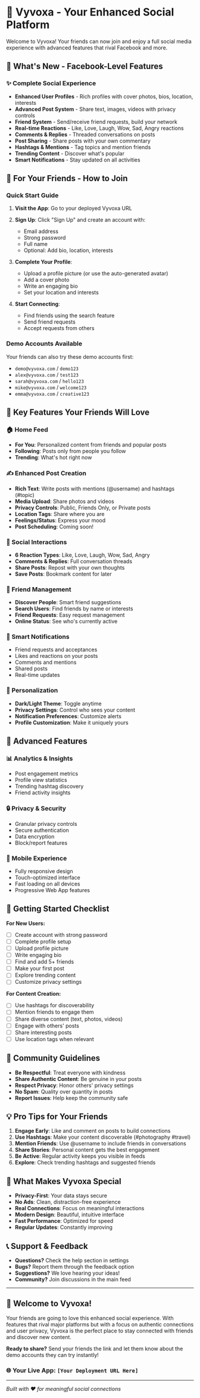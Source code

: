 # 🚀 Vyvoxa - Your Enhanced Social Platform

Welcome to Vyvoxa! Your friends can now join and enjoy a full social media experience with advanced features that rival Facebook and more.

## 🎉 What's New - Facebook-Level Features

### ✨ **Complete Social Experience**
- **Enhanced User Profiles** - Rich profiles with cover photos, bios, location, interests
- **Advanced Post System** - Share text, images, videos with privacy controls
- **Friend System** - Send/receive friend requests, build your network
- **Real-time Reactions** - Like, Love, Laugh, Wow, Sad, Angry reactions
- **Comments & Replies** - Threaded conversations on posts
- **Post Sharing** - Share posts with your own commentary
- **Hashtags & Mentions** - Tag topics and mention friends
- **Trending Content** - Discover what's popular
- **Smart Notifications** - Stay updated on all activities

## 👥 **For Your Friends - How to Join**

### **Quick Start Guide**

1. **Visit the App**: Go to your deployed Vyvoxa URL
2. **Sign Up**: Click "Sign Up" and create an account with:
   - Email address
   - Strong password
   - Full name
   - Optional: Add bio, location, interests

3. **Complete Your Profile**:
   - Upload a profile picture (or use the auto-generated avatar)
   - Add a cover photo
   - Write an engaging bio
   - Set your location and interests

4. **Start Connecting**:
   - Find friends using the search feature
   - Send friend requests
   - Accept requests from others

### **Demo Accounts Available**
Your friends can also try these demo accounts first:
- `demo@vyvoxa.com` / `demo123`
- `alex@vyvoxa.com` / `test123`  
- `sarah@vyvoxa.com` / `hello123`
- `mike@vyvoxa.com` / `welcome123`
- `emma@vyvoxa.com` / `creative123`

## 📱 **Key Features Your Friends Will Love**

### **🏠 Home Feed**
- **For You**: Personalized content from friends and popular posts
- **Following**: Posts only from people you follow
- **Trending**: What's hot right now

### **✍️ Enhanced Post Creation**
- **Rich Text**: Write posts with mentions (@username) and hashtags (#topic)
- **Media Upload**: Share photos and videos
- **Privacy Controls**: Public, Friends Only, or Private posts
- **Location Tags**: Share where you are
- **Feelings/Status**: Express your mood
- **Post Scheduling**: Coming soon!

### **💬 Social Interactions**
- **6 Reaction Types**: Like, Love, Laugh, Wow, Sad, Angry
- **Comments & Replies**: Full conversation threads
- **Share Posts**: Repost with your own thoughts
- **Save Posts**: Bookmark content for later

### **👥 Friend Management**
- **Discover People**: Smart friend suggestions
- **Search Users**: Find friends by name or interests
- **Friend Requests**: Easy request management
- **Online Status**: See who's currently active

### **🔔 Smart Notifications**
- Friend requests and acceptances
- Likes and reactions on your posts
- Comments and mentions
- Shared posts
- Real-time updates

### **🎨 Personalization**
- **Dark/Light Theme**: Toggle anytime
- **Privacy Settings**: Control who sees your content
- **Notification Preferences**: Customize alerts
- **Profile Customization**: Make it uniquely yours

## 🌟 **Advanced Features**

### **📊 Analytics & Insights**
- Post engagement metrics
- Profile view statistics
- Trending hashtag discovery
- Friend activity insights

### **🔒 Privacy & Security**
- Granular privacy controls
- Secure authentication
- Data encryption
- Block/report features

### **📱 Mobile Experience**
- Fully responsive design
- Touch-optimized interface
- Fast loading on all devices
- Progressive Web App features

## 🎯 **Getting Started Checklist**

**For New Users:**
- [ ] Create account with strong password
- [ ] Complete profile setup
- [ ] Upload profile picture
- [ ] Write engaging bio
- [ ] Find and add 5+ friends
- [ ] Make your first post
- [ ] Explore trending content
- [ ] Customize privacy settings

**For Content Creation:**
- [ ] Use hashtags for discoverability
- [ ] Mention friends to engage them
- [ ] Share diverse content (text, photos, videos)
- [ ] Engage with others' posts
- [ ] Share interesting posts
- [ ] Use location tags when relevant

## 🤝 **Community Guidelines**

- **Be Respectful**: Treat everyone with kindness
- **Share Authentic Content**: Be genuine in your posts
- **Respect Privacy**: Honor others' privacy settings
- **No Spam**: Quality over quantity in posts
- **Report Issues**: Help keep the community safe

## 💡 **Pro Tips for Your Friends**

1. **Engage Early**: Like and comment on posts to build connections
2. **Use Hashtags**: Make your content discoverable (#photography #travel)
3. **Mention Friends**: Use @username to include friends in conversations
4. **Share Stories**: Personal content gets the best engagement
5. **Be Active**: Regular activity keeps you visible in feeds
6. **Explore**: Check trending hashtags and suggested friends

## 🚀 **What Makes Vyvoxa Special**

- **Privacy-First**: Your data stays secure
- **No Ads**: Clean, distraction-free experience
- **Real Connections**: Focus on meaningful interactions
- **Modern Design**: Beautiful, intuitive interface
- **Fast Performance**: Optimized for speed
- **Regular Updates**: Constantly improving

## 📞 **Support & Feedback**

- **Questions?** Check the help section in settings
- **Bugs?** Report them through the feedback option
- **Suggestions?** We love hearing your ideas!
- **Community?** Join discussions in the main feed

---

## 🎉 **Welcome to Vyvoxa!**

Your friends are going to love this enhanced social experience. With features that rival major platforms but with a focus on authentic connections and user privacy, Vyvoxa is the perfect place to stay connected with friends and discover new content.

**Ready to share?** Send your friends the link and let them know about the demo accounts they can try instantly!

### 🌐 **Your Live App**: `[Your Deployment URL Here]`

---

*Built with ❤️ for meaningful social connections*
